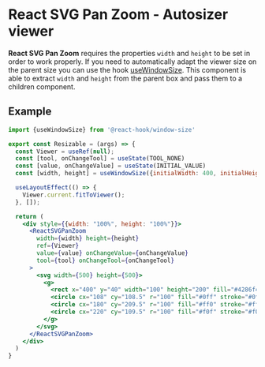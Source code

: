 # React SVG Pan Zoom - Autosizer viewer

**React SVG Pan Zoom** requires the properties `width` and `height` to be set in order to work properly.
If you need to automatically adapt the viewer size on the parent size you can use the hook [useWindowSize](https://www.npmjs.com/package/@react-hook/window-size).
This component is able to extract `width` and `height` from the parent box and pass them to a children component.

## Example
```jsx harmony
import {useWindowSize} from '@react-hook/window-size'

export const Resizable = (args) => {
  const Viewer = useRef(null);
  const [tool, onChangeTool] = useState(TOOL_NONE)
  const [value, onChangeValue] = useState(INITIAL_VALUE)
  const [width, height] = useWindowSize({initialWidth: 400, initialHeight: 400})

  useLayoutEffect(() => {
    Viewer.current.fitToViewer();
  }, []);

  return (
    <div style={{width: "100%", height: "100%"}}>
      <ReactSVGPanZoom
        width={width} height={height}
        ref={Viewer}
        value={value} onChangeValue={onChangeValue}
        tool={tool} onChangeTool={onChangeTool}
      >
        <svg width={500} height={500}>
          <g>
            <rect x="400" y="40" width="100" height="200" fill="#4286f4" stroke="#f4f142"/>
            <circle cx="108" cy="108.5" r="100" fill="#0ff" stroke="#0ff"/>
            <circle cx="180" cy="209.5" r="100" fill="#ff0" stroke="#ff0"/>
            <circle cx="220" cy="109.5" r="100" fill="#f0f" stroke="#f0f"/>
          </g>
        </svg>
      </ReactSVGPanZoom>
    </div>
  )
}
```
